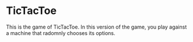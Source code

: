 # TicTacToe
This is the game of TicTacToe.
In this version of the game, you play against a machine that radomnly chooses its options. 
